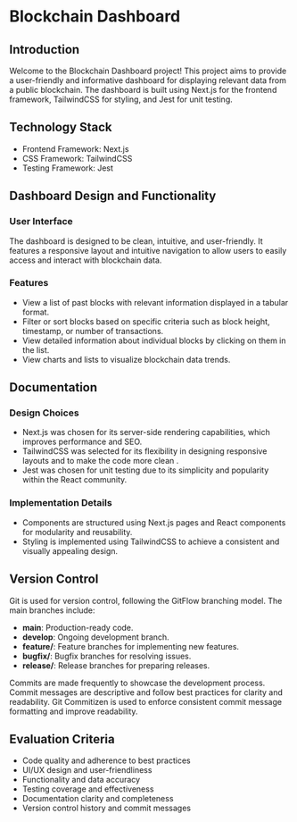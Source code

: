 # Blockchain Dashboard

## Introduction
Welcome to the Blockchain Dashboard project! This project aims to provide a user-friendly and informative dashboard for displaying relevant data from a public blockchain. The dashboard is built using Next.js for the frontend framework, TailwindCSS for styling, and Jest for unit testing.

## Technology Stack
- Frontend Framework: Next.js
- CSS Framework: TailwindCSS
- Testing Framework: Jest


## Dashboard Design and Functionality
### User Interface
The dashboard is designed to be clean, intuitive, and user-friendly. It features a responsive layout and intuitive navigation to allow users to easily access and interact with blockchain data.

### Features
- View a list of past blocks with relevant information displayed in a tabular format.
- Filter or sort blocks based on specific criteria such as block height, timestamp, or number of transactions.
- View detailed information about individual blocks by clicking on them in the list.
- View charts and lists to visualize blockchain data trends.

## Documentation
### Design Choices
- Next.js was chosen for its server-side rendering capabilities, which improves performance and SEO.
- TailwindCSS was selected for its flexibility in designing responsive layouts and to make the code more clean .
- Jest was chosen for unit testing due to its simplicity and popularity within the React community.


### Implementation Details
- Components are structured using Next.js pages and React components for modularity and reusability.
- Styling is implemented using TailwindCSS to achieve a consistent and visually appealing design.

## Version Control
Git is used for version control, following the GitFlow branching model. The main branches include:
- **main**: Production-ready code.
- **develop**: Ongoing development branch.
- **feature/**: Feature branches for implementing new features.
- **bugfix/**: Bugfix branches for resolving issues.
- **release/**: Release branches for preparing releases.

Commits are made frequently to showcase the development process. Commit messages are descriptive and follow best practices for clarity and readability. Git Commitizen is used to enforce consistent commit message formatting and improve readability.



## Evaluation Criteria
- Code quality and adherence to best practices
- UI/UX design and user-friendliness
- Functionality and data accuracy
- Testing coverage and effectiveness
- Documentation clarity and completeness
- Version control history and commit messages
